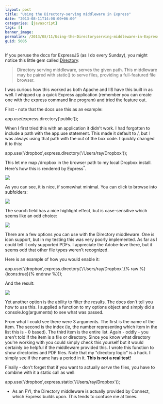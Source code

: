 ```yaml
---
layout: post
title: "Using the Directory-serving middleware in Express"
date: "2013-08-11T14:08:00+06:00"
categories: [javascript]
tags: []
banner_image: 
permalink: /2013/08/11/Using-the-Directoryserving-middleware-in-Express
guid: 5005
---
```


If you peruse the docs for ExpressJS (as I do every Sunday), you might notice this little gem called <a href="http://expressjs.com/api.html#directory">Directory</a>:
<!--more-->
<blockquote>
Directory serving middleware, serves the given path. This middleware may be paired with static() to serve files, providing a full-featured file browser.
</blockquote>

I was curious how this worked as both Apache and IIS have this built in as well. I whipped up a quick Express application (remember you can create one with the express command line program) and tried the feature out.

First - note that the docs use this as an example:

app.use(express.directory('public'));

When I first tried this with an application it didn't work. I had forgotten to include a path with the app.use statement. This made it default to /, but I was always using that path with the out of the box code. I quickly changed it to this:

app.use('/dropbox',express.directory('/Users/ray/Dropbox'));

This let me map /dropbox in the browser path to my local Dropbox install. Here's how this is rendered by Express<sup>*</sup>.

<img src="https://static.raymondcamden.com/images/ss1.png" />

As you can see, it is nice, if somewhat minimal. You can click to browse into subfolders:

<img src="https://static.raymondcamden.com/images/ss2.png" />

The search field has a nice highlight effect, but is case-sensitive which seems like an odd choice:

<img src="https://static.raymondcamden.com/images/ss3.png" />

There are a few options you can use with the Directory middleware. One is icon support, but in my testing this was very poorly implemented. As far as I could tell it only supported PDFs. I appreciate the Adobe-love there, but it seems odd that other file types weren't recognized.

Here is an example of how you would enable it:

app.use('/dropbox',express.directory('/Users/ray/Dropbox',{% raw %}{icons:true}{% endraw %}));

And the result:

<img src="https://static.raymondcamden.com/images/ss4.png" />

Yet another option is the ability to filter the results. The docs don't tell you how to use this. I supplied a function to my options object and simply did a console.log(arguments) to see what was passed. 

From what I could see there were 3 arguments. The first is the name of the item. The second is the index (ie, the number representing which item in the list this is - 0 based). The third item is the entire list. Again - oddly - you aren't told if the item is a file or directory. Since you know what directory you're working with you could simply check this yourself but it would certainly be helpful if the middleware provided this. I wrote this function to show directories and PDF files. Note that my "directory logic" is a hack. I simply see if the name has a period in it. <strong>This is not a real test!</strong>

<script src="https://gist.github.com/cfjedimaster/6206239.js"></script>

Finally - don't forget that if you want to actually <i>serve</i> the files, you have to combine with it a static call as well:

app.use('/dropbox',express.static('/Users/ray/Dropbox'));

* As an FYI, the Directory middleware is actually provided by Connect, which Express builds upon. This tends to confuse me at times.